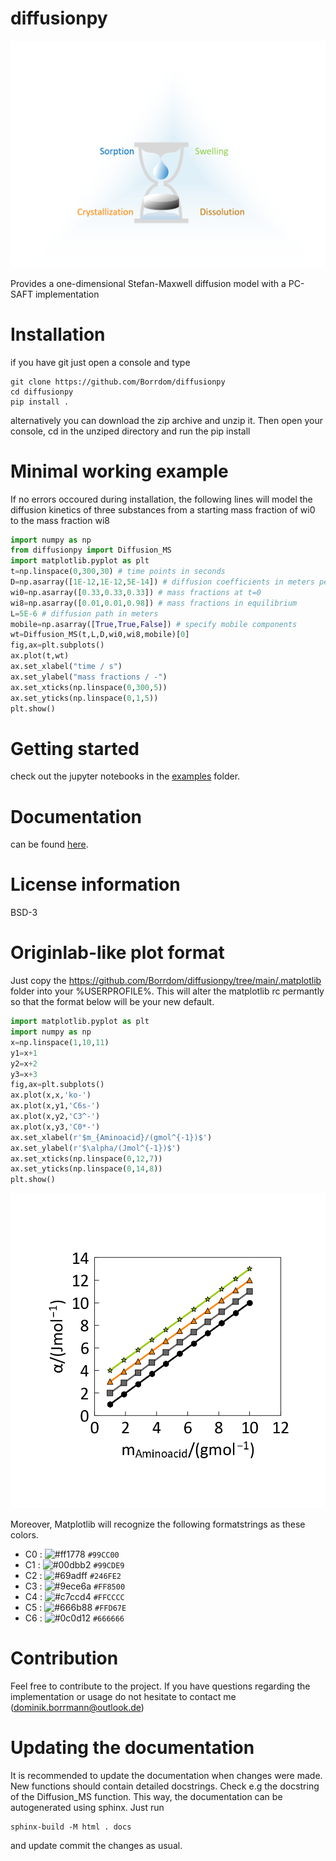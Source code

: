 # diffusionpy

![alt text](https://github.com/Borrdom/diffusionpy/blob/main/PyFusion.png?raw=true)

Provides a one-dimensional Stefan-Maxwell diffusion model with a PC-SAFT implementation

# Installation
if you have git just open a console and type
```console
git clone https://github.com/Borrdom/diffusionpy
cd diffusionpy
pip install .
```
alternatively you can download the zip archive and unzip it. Then open your console, cd in the unziped directory and run the pip install  

# Minimal working example

If no errors occoured during installation, the following lines will model the diffusion kinetics of three substances from a starting mass fraction of wi0 to the mass fraction wi8
```python
import numpy as np
from diffusionpy import Diffusion_MS
import matplotlib.pyplot as plt
t=np.linspace(0,300,30) # time points in seconds
D=np.asarray([1E-12,1E-12,5E-14]) # diffusion coefficients in meters per second
wi0=np.asarray([0.33,0.33,0.33]) # mass fractions at t=0
wi8=np.asarray([0.01,0.01,0.98]) # mass fractions in equilibrium
L=5E-6 # diffusion path in meters
mobile=np.asarray([True,True,False]) # specify mobile components
wt=Diffusion_MS(t,L,D,wi0,wi8,mobile)[0]
fig,ax=plt.subplots()
ax.plot(t,wt)
ax.set_xlabel("time / s") 
ax.set_ylabel("mass fractions / -") 
ax.set_xticks(np.linspace(0,300,5))
ax.set_yticks(np.linspace(0,1,5))
plt.show()
```

# Getting started
check out the jupyter notebooks in the [examples](https://github.com/Borrdom/diffusionpy/tree/main/examples_notebooks) folder.


# Documentation
can be found [here](https://github.com/Borrdom/diffusionpy/tree/main/docs/html/index.html).

# License information

BSD-3

# Originlab-like plot format 

Just copy the https://github.com/Borrdom/diffusionpy/tree/main/.matplotlib folder into your %USERPROFILE%. This will alter the matplotlib rc permantly so that the format below will be your new default. 

```python
import matplotlib.pyplot as plt
import numpy as np
x=np.linspace(1,10,11)
y1=x+1
y2=x+2
y3=x+3
fig,ax=plt.subplots()
ax.plot(x,x,'ko-')
ax.plot(x,y1,'C6s-')
ax.plot(x,y2,'C3^-')
ax.plot(x,y3,'C0*-')
ax.set_xlabel(r'$m_{Aminoacid}/(gmol^{-1})$')
ax.set_ylabel(r'$\alpha/(Jmol^{-1})$')
ax.set_xticks(np.linspace(0,12,7))
ax.set_yticks(np.linspace(0,14,8))
plt.show()
```
![alt text](https://github.com/Borrdom/diffusionpy/blob/main/originlike.png?raw=true)

Moreover, Matplotlib will recognize the following formatstrings as these colors.


- C0 : ![#ff1778](https://via.placeholder.com/15/99CC00/000000?text=+) `#99CC00`
- C1 : ![#00dbb2](https://via.placeholder.com/15/99CDE9/000000?text=+) `#99CDE9`
- C2 : ![#69adff](https://via.placeholder.com/15/246FE2/000000?text=+) `#246FE2`
- C3 : ![#9ece6a](https://via.placeholder.com/15/FF8500/000000?text=+) `#FF8500`
- C4 : ![#c7ccd4](https://via.placeholder.com/15/FFCCCC/000000?text=+) `#FFCCCC`
- C5 : ![#666b88](https://via.placeholder.com/15/FFD67E/000000?text=+) `#FFD67E`
- C6 : ![#0c0d12](https://via.placeholder.com/15/666666/000000?text=+) `#666666`


# Contribution

Feel free to contribute to the project. If you have questions regarding the implementation or usage do not hesitate to contact me (dominik.borrmann@outlook.de)

# Updating the documentation

It is recommended to update the documentation when changes were made. New functions should contain detailed docstrings. Check e.g the docstring of the Diffusion_MS function. This way, the documentation can be autogenerated using sphinx. Just run

```
sphinx-build -M html . docs
```

and update commit the changes as usual. 
